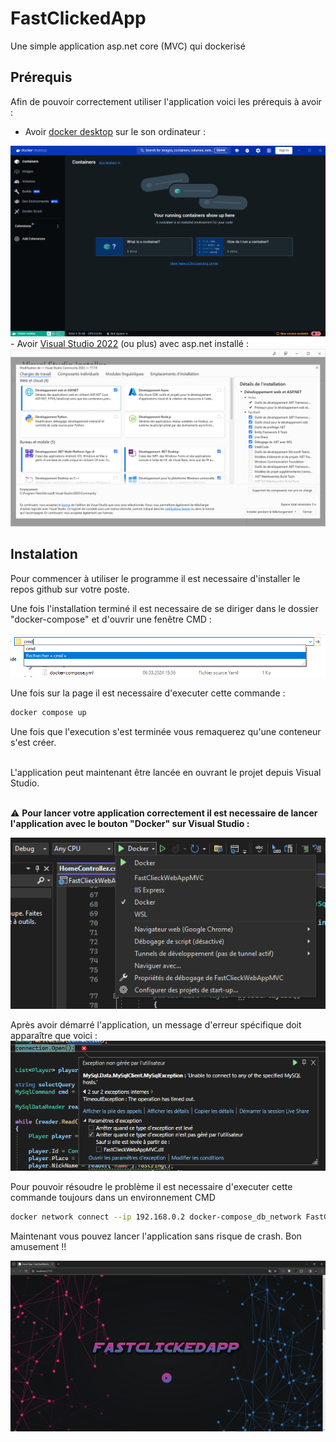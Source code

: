 # FastClickedApp
Une simple application asp.net core (MVC) qui dockerisé

## Prérequis 
Afin de pouvoir correctement utiliser l'application voici les prérequis à avoir :
- Avoir <a href="https://www.docker.com/products/docker-desktop/">docker desktop</a> sur le son ordinateur : 
<img src="./image/docker.png">
- Avoir <a href="https://visualstudio.microsoft.com/fr/downloads/">Visual Studio 2022</a> (ou plus) avec asp.net installé :
<img src="./image/vs2022.png">

## Instalation 

Pour commencer à utiliser le programme il est necessaire d'installer le repos github sur votre poste. </br>

Une fois l'installation terminé il est necessaire de se diriger dans le dossier "docker-compose" et d'ouvrir une fenêtre CMD :

<img src="./image/cmd.png">

Une fois sur la page il est necessaire d'executer cette commande : 
```bash
docker compose up
```
Une fois que l'execution s'est terminée vous remaquerez qu'une conteneur s'est créer.

</br>
L'application peut maintenant être lancée en ouvrant le projet depuis Visual Studio.</br></br>

⚠ **Pour lancer votre application correctement il est necessaire de lancer l'application avec le bouton "Docker" sur Visual Studio :**

<img src="./image/avertissement.png">

Après avoir démarré l'application, un message d'erreur spécifique doit apparaître que voici : 
<img src="./image/error.png">

Pour pouvoir résoudre le problème il est necessaire d'executer cette commande toujours dans un environnement CMD

```bash
docker network connect --ip 192.168.0.2 docker-compose_db_network FastClieckWebAppMVC
```

Maintenant vous pouvez lancer l'application sans risque de crash. Bon amusement !!

<img src="./image/homePage.png">